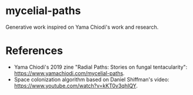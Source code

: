 # mycelial-paths
Generative work inspired on Yama Chiodi's work and research.

# References
* Yama Chiodi's 2019 zine "Radial Paths: Stories on fungal tentacularity": https://www.yamachiodi.com/mycelial-paths.
* Space colonization algorithm based on Daniel Shiffman's video: https://www.youtube.com/watch?v=kKT0v3qhIQY.

